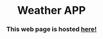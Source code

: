 <h1 align="center">Weather APP</h1>

<div align="center">
  <h3>
    This web page is hosted
    <a href="https://nitin-rawat01.github.io/weather-app/">
      here!
    </a>
  </h3>
</div>
